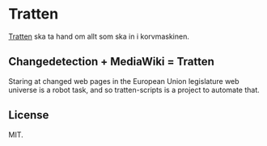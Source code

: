 # Tratten

[Tratten](http://groups.google.com/group/tratten?lnk=srg) ska ta hand om allt som ska in i korvmaskinen.

## Changedetection + MediaWiki = Tratten

Staring at changed web pages in the European Union legislature web universe is a robot task, and so tratten-scripts is a project to automate that.

## License

MIT.